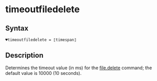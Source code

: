 # timeoutfiledelete

## Syntax

```G1ANT
♥timeoutfiledelete = ⟦timespan⟧
```

## Description

Determines the timeout value (in ms) for the [file.delete](G1ANT.Language/G1ANT.Addon.Core/Commands/FileDeleteCommand.md) command; the default value is 10000 (10 seconds).

